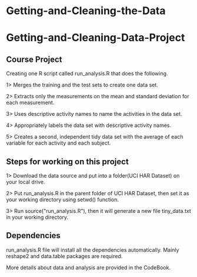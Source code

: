 # Getting-and-Cleaning-the-Data

# Getting-and-Cleaning-Data-Project

## Course Project

Creating one R script called run_analysis.R that does the following.

1> Merges the training and the test sets to create one data set.

2> Extracts only the measurements on the mean and standard deviation for each measurement.

3> Uses descriptive activity names to name the activities in the data set.

4> Appropriately labels the data set with descriptive activity names.

5> Creates a second, independent tidy data set with the average of each variable for each activity and each subject.

## Steps for working on this project

1> Download the data source and put into a folder(UCI HAR Dataset) on your local drive.

2> Put run_analysis.R in the parent folder of UCI HAR Dataset, then set it as your working directory using setwd() function.

3> Run source("run_analysis.R"), then it will generate a new file tiny_data.txt in your working directory.

## Dependencies

run_analysis.R file will install all the dependencies automatically. Mainly reshape2 and data.table packages are required.

More details about data and analysis are provided in the CodeBook.
